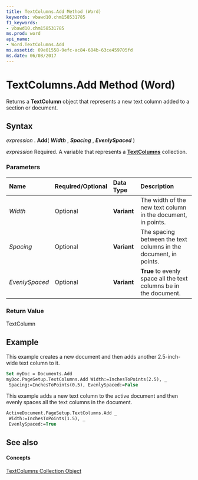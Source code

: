 ```yaml
---
title: TextColumns.Add Method (Word)
keywords: vbawd10.chm158531785
f1_keywords:
- vbawd10.chm158531785
ms.prod: word
api_name:
- Word.TextColumns.Add
ms.assetid: 09e01558-9efc-ac84-684b-63ce459705fd
ms.date: 06/08/2017
---
```



# TextColumns.Add Method (Word)

Returns a **TextColumn** object that represents a new text column added to a section or document.


## Syntax

 _expression_ . **Add**( **_Width_** , **_Spacing_** , **_EvenlySpaced_** )

 _expression_ Required. A variable that represents a **[TextColumns](textcolumns-objectword.md)** collection.


### Parameters



|**Name**|**Required/Optional**|**Data Type**|**Description**|
|:-----|:-----|:-----|:-----|
| _Width_|Optional| **Variant**|The width of the new text column in the document, in points.|
| _Spacing_|Optional| **Variant**|The spacing between the text columns in the document, in points.|
| _EvenlySpaced_|Optional| **Variant**| **True** to evenly space all the text columns be in the document.|

### Return Value

TextColumn


## Example

This example creates a new document and then adds another 2.5-inch-wide text column to it.


```vb
Set myDoc = Documents.Add 
myDoc.PageSetup.TextColumns.Add Width:=InchesToPoints(2.5), _ 
 Spacing:=InchesToPoints(0.5), EvenlySpaced:=False
```

This example adds a new text column to the active document and then evenly spaces all the text columns in the document.




```vb
ActiveDocument.PageSetup.TextColumns.Add _ 
 Width:=InchesToPoints(1.5), _ 
 EvenlySpaced:=True
```


## See also


#### Concepts


[TextColumns Collection Object](textcolumns-objectword.md)

